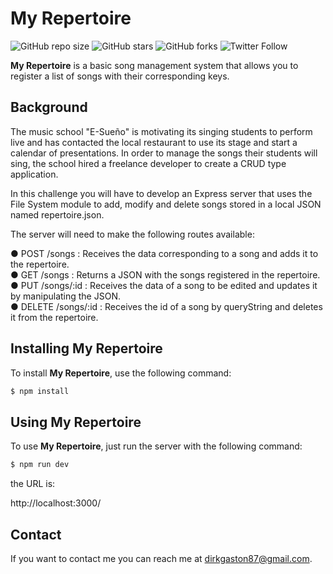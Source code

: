 # My Repertoire

![GitHub repo size](https://img.shields.io/github/repo-size/DirkGaston/my-repertoire)
![GitHub stars](https://img.shields.io/github/stars/DirkGaston/my-repertoire?style=social)
![GitHub forks](https://img.shields.io/github/forks/DirkGaston/my-repertoire?style=social)
![Twitter Follow](https://img.shields.io/twitter/follow/DirkGrave?style=social)

**My Repertoire** is a basic song management system that allows you to register a list of songs with their corresponding keys.

## Background

The music school "E-Sueño" is motivating its singing students to perform live and has contacted the local restaurant to use its stage and start a calendar of presentations. In order to manage the songs their students will sing, the school hired a freelance developer to create a CRUD type application.

In this challenge you will have to develop an Express server that uses the File
System module to add, modify and delete songs stored in a local JSON named repertoire.json.

The server will need to make the following routes available:

● POST /songs : Receives the data corresponding to a song and adds it to the
repertoire. <br>
● GET /songs : Returns a JSON with the songs registered in the repertoire. <br>
● PUT /songs/:id : Receives the data of a song to be edited and updates it by manipulating the JSON. <br>
● DELETE /songs/:id : Receives the id of a song by queryString and deletes it from the
repertoire. <br>

## Installing **My Repertoire**

To install **My Repertoire**, use the following command:

```bash
$ npm install
```

## Using **My Repertoire**

To use **My Repertoire**, just run the server with the following command:

```bash
$ npm run dev
```

the URL is:

http://localhost:3000/

## Contact

If you want to contact me you can reach me at <dirkgaston87@gmail.com>.
